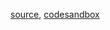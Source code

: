 [source](https://github.com/backenddevplus/react-stockcharts/blob/master/docs/lib/charts/CandleStickChartWithHoverTooltip.js), [codesandbox](https://codesandbox.io/s/github/backenddevplus/react-stockcharts-examples2/tree/master/examples/CandleStickChartWithHoverTooltip)

